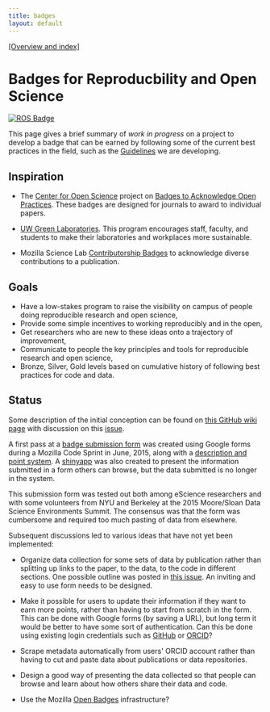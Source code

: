```yaml
---
title: badges
layout: default
---
```


[[Overview and index]](index.html)


# Badges for Reproducbility and Open Science

<a
href="http://htmlpreview.github.io/?https://github.com/sr320/tmp-badge/blob/master/rros-badge-web.html">
<img src="https://img.shields.io/badge/RROS%20Badge-75-yellow.svg" alt="ROS
Badge"></a>



This page gives a brief summary of *work in progress* on a project to develop
a badge that can be earned by following some of the current best practices
in the field, such as the [Guidelines](guidelines.html) we are developing.

## Inspiration

 - The [Center for Open
   Science](http://cos.io/) project on
   [Badges to Acknowledge Open Practices](https://osf.io/tvyxz/).
   These badges are designed for journals to award to individual papers.

 - [UW Green Laboratories](http://green.uw.edu/green-laboratory).
   This program encourages staff, faculty, and students to make their
   laboratories and workplaces more sustainable.

 - Mozilla Science Lab [Contributorship
   Badges](https://mozillascience.org/contributorship-badges-a-new-project)
   to acknowledge diverse contributions to a publication.

## Goals

 - Have a low-stakes program to raise the visibility on campus of people doing
   reproducible research and open science,
 - Provide some simple incentives to working reproducibly and in the open,
 - Get researchers who are new to these ideas onto a trajectory of
   improvement,
 - Communicate to people the key principles and tools for reproducible
   research and open science,
 - Bronze, Silver, Gold levels based on cumulative history of following
   best practices for code and data.

## Status

Some description of the initial conception can be found on 
[this GitHub wiki page](https://github.com/uwescience/reproducible/wiki/%5BDRAFT%5D-Open-Science-and-Reproducible-Badges)
with discussion on this 
[issue](https://github.com/uwescience/reproducible/issues/3).

A first pass at a 
[badge submission form](https://docs.google.com/forms/d/1WqeQRmPi42pD-OqHxTqfA7aWqgPrkNjV8PTixA-m2sI/viewform?c=0&w=1)
was created using Google forms
during a Mozilla Code Sprint in June, 2015, along with a 
[description and point system](http://htmlpreview.github.io/?https://github.com/sr320/tmp-badge/blob/master/rros-badge-web.html).
A [shinyapp](https://benmarwick.shinyapps.io/ros_badge/) was also created to
present the information submitted in a form others can browse, but the data
submitted is no longer in the system.

This submission form was tested out both among eScience researchers and with
some volunteers from NYU and Berkeley at the 2015 Moore/Sloan Data Science
Environments Summit.  The consensus was that the form was cumbersome and 
required too much pasting of data from elsewhere.  

Subsequent discussions led to various ideas that have not yet been implemented:

 - Organize data collection for some sets of data by publication rather than
   splitting up links to the paper, to the data, to the code in different
   sections.  One possible outline was posted in 
   [this issue](https://github.com/uwescience/reproducible/issues/6).
   An inviting and easy to use form needs to be designed.

 - Make it possible for users to update their information if they want to
   earn more points, rather than having to start from scratch in the form.
   This can be done with Google forms (by saving a URL), 
   but long term it would be better to
   have some sort of authentication.  Can this be done using existing login
   credentials such as [GitHub](https://github.com/) or 
   [ORCID](http://orcid.org/)?

 - Scrape metadata automatically from users' ORCID account rather than
   having to cut and paste data about publications or data repositories.

 - Design a good way of presenting the data collected so that people can
   browse and learn about how others share their data and code.

 - Use the Mozilla [Open Badges](http://openbadges.org/) infrastructure?


